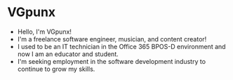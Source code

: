 # VGpunx

- Hello, I'm VGpunx!
- I'm a freelance software engineer, musician, and content creator!
- I used to be an IT technician in the Office 365 BPOS-D environment and now I am an educator and student.
- I'm seeking employment in the software development industry to continue to grow my skills.

<!---
vgpunx/vgpunx is a ✨ special ✨ repository because its `README.md` (this file) appears on your GitHub profile.
You can click the Preview link to take a look at your changes.
--->
